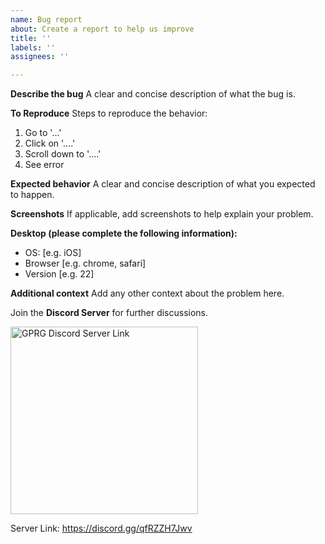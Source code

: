 ```yaml
---
name: Bug report
about: Create a report to help us improve
title: ''
labels: ''
assignees: ''

---
```


**Describe the bug**
A clear and concise description of what the bug is.

**To Reproduce**
Steps to reproduce the behavior:
1. Go to '...'
2. Click on '....'
3. Scroll down to '....'
4. See error

**Expected behavior**
A clear and concise description of what you expected to happen.

**Screenshots**
If applicable, add screenshots to help explain your problem.

**Desktop (please complete the following information):**
 - OS: [e.g. iOS]
 - Browser [e.g. chrome, safari]
 - Version [e.g. 22]

**Additional context**
Add any other context about the problem here.

Join the **Discord Server** for further discussions.

<a href="https://discord.gg/qfRZZH7Jwv">
<img src="https://discord.com/assets/e4923594e694a21542a489471ecffa50.svg" alt="GPRG Discord Server Link" width="300px"/>
</a>

Server Link: https://discord.gg/qfRZZH7Jwv


